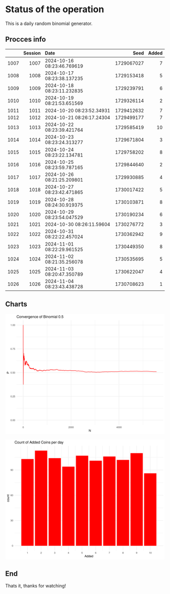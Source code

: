 # Status of the operation
  
  This is a daily random binomial generator.
  
## Procces info

|     | Session|Date                       |       Seed| Added|
|:----|-------:|:--------------------------|----------:|-----:|
|1007 |    1007|2024-10-16 08:23:46.769619 | 1729067027|     7|
|1008 |    1008|2024-10-17 08:23:38.137235 | 1729153418|     5|
|1009 |    1009|2024-10-18 08:23:11.232835 | 1729239791|     6|
|1010 |    1010|2024-10-19 08:21:53.651569 | 1729326114|     2|
|1011 |    1011|2024-10-20 08:23:52.34931  | 1729412632|     7|
|1012 |    1012|2024-10-21 08:26:17.24304  | 1729499177|     7|
|1013 |    1013|2024-10-22 08:23:39.421764 | 1729585419|    10|
|1014 |    1014|2024-10-23 08:23:24.313277 | 1729671804|     3|
|1015 |    1015|2024-10-24 08:23:22.134781 | 1729758202|     8|
|1016 |    1016|2024-10-25 08:23:59.787165 | 1729844640|     2|
|1017 |    1017|2024-10-26 08:21:25.209801 | 1729930885|     4|
|1018 |    1018|2024-10-27 08:23:42.471865 | 1730017422|     5|
|1019 |    1019|2024-10-28 08:24:30.919375 | 1730103871|     8|
|1020 |    1020|2024-10-29 08:23:54.047529 | 1730190234|     6|
|1021 |    1021|2024-10-30 08:26:11.59604  | 1730276772|     3|
|1022 |    1022|2024-10-31 08:22:22.457024 | 1730362942|     9|
|1023 |    1023|2024-11-01 08:22:29.961525 | 1730449350|     8|
|1024 |    1024|2024-11-02 08:21:35.256078 | 1730535695|     5|
|1025 |    1025|2024-11-03 08:20:47.350789 | 1730622047|     4|
|1026 |    1026|2024-11-04 08:23:43.438728 | 1730708623|     1|

## Charts 

![](charts/plot1.png)

![](charts/plot2.png)

## End

Thats it, thanks for watching!
